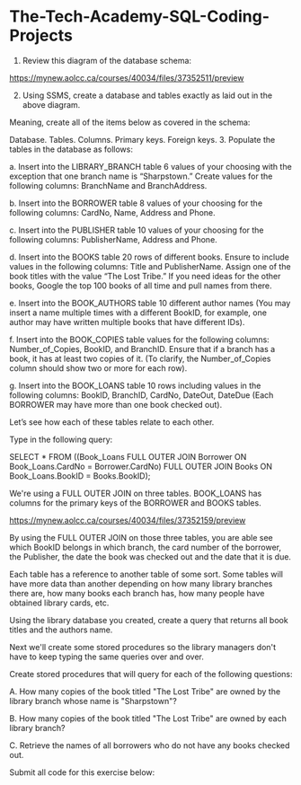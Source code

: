 # The-Tech-Academy-SQL-Coding-Projects

1. Review this diagram of the database schema:

https://mynew.aolcc.ca/courses/40034/files/37352511/preview

2. Using SSMS, create a database and tables exactly as laid out in the above diagram.

Meaning, create all of the items below as covered in the schema:

Database.
Tables.
Columns.
Primary keys.
Foreign keys.
3. Populate the tables in the database as follows:

a. Insert into the LIBRARY_BRANCH table 6 values of your choosing with the exception that one branch name is “Sharpstown.” Create values for the following columns: BranchName and BranchAddress.

b. Insert into the BORROWER table 8 values of your choosing for the following columns: CardNo, Name, Address and Phone.

c. Insert into the PUBLISHER table 10 values of your choosing for the following columns: PublisherName, Address and Phone.

d. Insert into the BOOKS table 20 rows of different books. Ensure to include values in the following columns: Title and PublisherName. Assign one of the book titles with the value “The Lost Tribe.” If you need ideas for the other books, Google the top 100 books of all time and pull names from there.

e. Insert into the BOOK_AUTHORS table 10 different author names (You may insert a name multiple times with a different BookID, for example, one author may have written multiple books that have different IDs).

f. Insert into the BOOK_COPIES table values for the following columns: Number_of_Copies, BookID, and BranchID. Ensure that if a branch has a book, it has at least two copies of it. (To clarify, the Number_of_Copies column should show two or more for each row).

g. Insert into the BOOK_LOANS table 10 rows including values in the following columns: BookID, BranchID, CardNo, DateOut, DateDue (Each BORROWER may have more than one book checked out).

Let’s see how each of these tables relate to each other.

Type in the following query:

SELECT * FROM ((Book_Loans FULL OUTER JOIN Borrower ON Book_Loans.CardNo = Borrower.CardNo) FULL OUTER JOIN Books ON Book_Loans.BookID = Books.BookID);

We're using a FULL OUTER JOIN on three tables. BOOK_LOANS has columns for the primary keys of the BORROWER and BOOKS tables.

https://mynew.aolcc.ca/courses/40034/files/37352159/preview

By using the FULL OUTER JOIN on those three tables, you are able see which BookID belongs in which branch, the card number of the borrower, the Publisher, the date the book was checked out and the date that it is due.

Each table has a reference to another table of some sort. Some tables will have more data than another depending on how many library branches there are, how many books each branch has, how many people have obtained library cards, etc.

Using the library database you created, create a query that returns all book titles and the authors name.

Next we'll create some stored procedures so the library managers don't have to keep typing the same queries over and over.

Create stored procedures that will query for each of the following questions: 

A. How many copies of the book titled "The Lost Tribe" are owned by the library branch whose name is "Sharpstown"?

B. How many copies of the book titled "The Lost Tribe" are owned by each library branch?

C. Retrieve the names of all borrowers who do not have any books checked out.

Submit all code for this exercise below:
